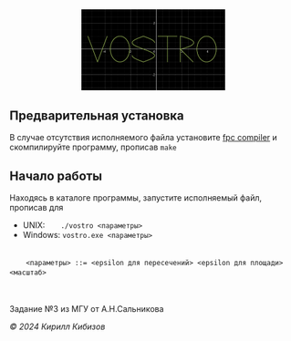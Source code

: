 <center>
    <img src='photo/logo.png' alt='logo' width='50%'>
</center>

<h2>Предварительная установка</h2>
<p>В случае отсутствия исполняемого файла установите <a href='https://www.freepascal.org'>fpc compiler</a> и скомпилируйте программу, прописав <code>make</code></p>

<h2>Начало работы</h2>
<p>Находясь в каталоге программы, запустите исполняемый файл, прописав для</p>
<ul>
    <li>UNIX: &nbsp;&nbsp;&nbsp;&nbsp;&nbsp;&nbsp;<code>./vostro &lt;параметры&gt;</code></li>
    <li>Windows: <code>vostro.exe &lt;параметры&gt;</code></li>
</ul>
<code>
    &lt;параметры&gt; ::= &lt;epsilon для пересечений&gt; &lt;epsilon для площади&gt; &lt;масштаб&gt;
</code></br></br>

<p>Задание №3 из МГУ от А.Н.Сальникова</p>

<address>© 2024 Кирилл Кибизов</address>
